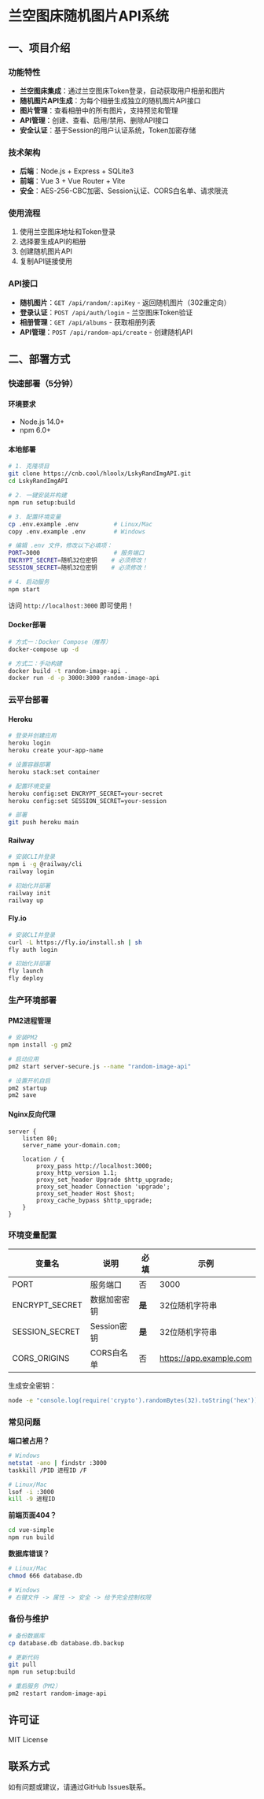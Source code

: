 # 兰空图床随机图片API系统

## 一、项目介绍

### 功能特性
- **兰空图床集成**：通过兰空图床Token登录，自动获取用户相册和图片
- **随机图片API生成**：为每个相册生成独立的随机图片API接口
- **图片管理**：查看相册中的所有图片，支持预览和管理
- **API管理**：创建、查看、启用/禁用、删除API接口
- **安全认证**：基于Session的用户认证系统，Token加密存储

### 技术架构
- **后端**：Node.js + Express + SQLite3
- **前端**：Vue 3 + Vue Router + Vite
- **安全**：AES-256-CBC加密、Session认证、CORS白名单、请求限流

### 使用流程
1. 使用兰空图床地址和Token登录
2. 选择要生成API的相册
3. 创建随机图片API
4. 复制API链接使用

### API接口
- **随机图片**：`GET /api/random/:apiKey` - 返回随机图片（302重定向）
- **登录认证**：`POST /api/auth/login` - 兰空图床Token验证
- **相册管理**：`GET /api/albums` - 获取相册列表
- **API管理**：`POST /api/random-api/create` - 创建随机API

## 二、部署方式

### 快速部署（5分钟）

#### 环境要求
- Node.js 14.0+
- npm 6.0+

#### 本地部署
```bash
# 1. 克隆项目
git clone https://cnb.cool/hloolx/LskyRandImgAPI.git
cd LskyRandImgAPI

# 2. 一键安装并构建
npm run setup:build

# 3. 配置环境变量
cp .env.example .env          # Linux/Mac
copy .env.example .env        # Windows

# 编辑 .env 文件，修改以下必填项：
PORT=3000                     # 服务端口
ENCRYPT_SECRET=随机32位密钥    # 必须修改！
SESSION_SECRET=随机32位密钥    # 必须修改！

# 4. 启动服务
npm start
```

访问 `http://localhost:3000` 即可使用！

#### Docker部署
```bash
# 方式一：Docker Compose（推荐）
docker-compose up -d

# 方式二：手动构建
docker build -t random-image-api .
docker run -d -p 3000:3000 random-image-api
```

### 云平台部署

#### Heroku
```bash
# 登录并创建应用
heroku login
heroku create your-app-name

# 设置容器部署
heroku stack:set container

# 配置环境变量
heroku config:set ENCRYPT_SECRET=your-secret
heroku config:set SESSION_SECRET=your-session

# 部署
git push heroku main
```

#### Railway
```bash
# 安装CLI并登录
npm i -g @railway/cli
railway login

# 初始化并部署
railway init
railway up
```

#### Fly.io
```bash
# 安装CLI并登录
curl -L https://fly.io/install.sh | sh
fly auth login

# 初始化并部署
fly launch
fly deploy
```

### 生产环境部署

#### PM2进程管理
```bash
# 安装PM2
npm install -g pm2

# 启动应用
pm2 start server-secure.js --name "random-image-api"

# 设置开机自启
pm2 startup
pm2 save
```

#### Nginx反向代理
```nginx
server {
    listen 80;
    server_name your-domain.com;

    location / {
        proxy_pass http://localhost:3000;
        proxy_http_version 1.1;
        proxy_set_header Upgrade $http_upgrade;
        proxy_set_header Connection 'upgrade';
        proxy_set_header Host $host;
        proxy_cache_bypass $http_upgrade;
    }
}
```

### 环境变量配置

| 变量名 | 说明 | 必填 | 示例 |
|--------|------|------|------|
| PORT | 服务端口 | 否 | 3000 |
| ENCRYPT_SECRET | 数据加密密钥 | **是** | 32位随机字符串 |
| SESSION_SECRET | Session密钥 | **是** | 32位随机字符串 |
| CORS_ORIGINS | CORS白名单 | 否 | https://app.example.com |

生成安全密钥：
```bash
node -e "console.log(require('crypto').randomBytes(32).toString('hex'))"
```

### 常见问题

**端口被占用？**
```bash
# Windows
netstat -ano | findstr :3000
taskkill /PID 进程ID /F

# Linux/Mac  
lsof -i :3000
kill -9 进程ID
```

**前端页面404？**
```bash
cd vue-simple
npm run build
```

**数据库错误？**
```bash
# Linux/Mac
chmod 666 database.db

# Windows
# 右键文件 -> 属性 -> 安全 -> 给予完全控制权限
```

### 备份与维护
```bash
# 备份数据库
cp database.db database.db.backup

# 更新代码
git pull
npm run setup:build

# 重启服务（PM2）
pm2 restart random-image-api
```

## 许可证
MIT License

## 联系方式
如有问题或建议，请通过GitHub Issues联系。